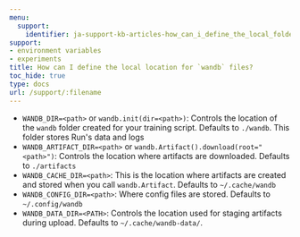 ```yaml
---
menu:
  support:
    identifier: ja-support-kb-articles-how_can_i_define_the_local_folder_where_to_save_the_wandb_files
support:
- environment variables
- experiments
title: How can I define the local location for `wandb` files?
toc_hide: true
type: docs
url: /support/:filename
---
```


- `WANDB_DIR=<path>` or `wandb.init(dir=<path>)`: Controls the location of the `wandb` folder created for your training script. Defaults to `./wandb`. This folder stores Run's data and logs
- `WANDB_ARTIFACT_DIR=<path>` or `wandb.Artifact().download(root="<path>")`: Controls the location where artifacts are downloaded. Defaults to `./artifacts`
- `WANDB_CACHE_DIR=<path>`: This is the location where artifacts are created and stored when you call `wandb.Artifact`. Defaults to `~/.cache/wandb`
- `WANDB_CONFIG_DIR=<path>`: Where config files are stored. Defaults to `~/.config/wandb`
- `WANDB_DATA_DIR=<PATH>`: Controls the location used for staging artifacts during upload. Defaults to `~/.cache/wandb-data/`.